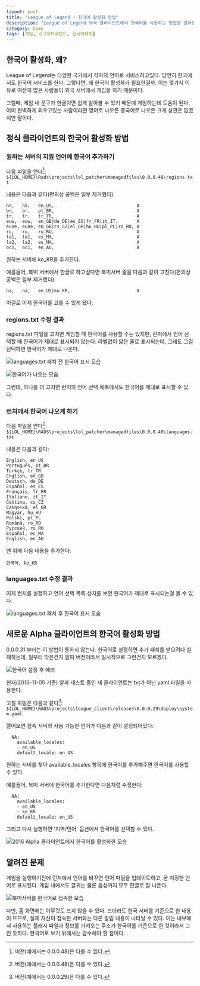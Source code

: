 ```yaml
---
layout: post
title: "League of Legend - 한국어 활성화 방법"
description: "League of Legend 외국 클라이언트에서 한국어를 사용하는 방법을 알아본다."
category: Game
tags: [게임, 리그오브레전드, 한국어패치]
---
```


## 한국어 활성화, 왜?

League of Legend는 다양한 국가에서 각자의 언어로 서비스하고있다. 당연히 한국에서도 한국어 서비스를 한다. 그렇다면, 왜 한국어 활성화가 필요한걸까.
이는 몇가지 이유로 여전히 많은 사람들이 외국 서버에서 게임을 하기 때문이다.

그럴때, 게임 내 문구가 한글이면 쉽게 알아볼 수 있기 때문에 게임하는데 도움이 된다. 이미 완벽하게 외우고있는 사람이라면 영어로 나오든 중국어로 나오든 크게 상관은 없겠지만 말이다.



## 정식 클라이언트의 한국어 활성화 방법

### 원하는 서버의 지원 언어에 한국어 추가하기

다음 파일을 연다[^1]:
`${LOL_HOME}\Rads\projects\lol_patcher\managedfiles\0.0.0.48\regions.txt`

내용은 다음과 같다(편의상 공백은 일부 제거했다):

~~~
na,   na,   en_US,                               A
br,   br,   pt_BR,                               A
tr,   tr,   tr_TR,                               A
euw,  euw,  en_GB|de_DE|es_ES|fr_FR|it_IT,       A
eune, eune, en_GB|cs_CZ|el_GR|hu_HU|pl_PL|ro_RO, A
ru,   ru,   ru_RU,                               A
la1,  la1,  es_MX,                               A
la2,  la2,  es_MX,                               A
oc1,  oc1,  en_AU,                               A
~~~

원하는 서버에 ko_KR을 추가한다.

예를들어, 북미 서버에서 한글로 하고싶다면 북미서버 줄을 다음과 같이 고친다(편의상 공백은 일부 제거했다):

~~~
na,   na,   en_US|ko_KR,                         A
~~~

이걸로 이제 한국어를 고를 수 있게 됐다.



### regions.txt 수정 결과

regions.txt 파일을 고치면 게임할 때 한국어를 사용할 수는 있지만, 런처에서 언어 선택할 때 한국어가 제대로 표시되지 않는다.
라벨없이 얇은 줄로 표시되는데, 그래도 그걸 선택하면 한국어가 제대로 나온다.

![languages.txt 패치 전 한국어 표시 모습](https://lh3.googleusercontent.com/-uHUdHiwORFg/VI7qRSrzX9I/AAAAAAAAN9M/jDuphEUBgic/s600/lol-kr-1.jpg "한국어는 빈 항목으로 표시된다.")

![한국어가 나오는 모습](https://lh6.googleusercontent.com/-iS6TqaQPF14/VI7qdxPsqJI/AAAAAAAAN9c/KmngNjLRddo/s600/lol-kr-2.jpg "북미 서버지만 확실히 한국어로 나오는걸 확인할 수 있다.")

그런데, 하나를 더 고치면 런처의 언어 선택 목록에서도 한국어를 제대로 표시할 수 있다.



### 런처에서 한국어 나오게 하기

다음 파일을 연다[^1]:
`${LOL_HOME}\RADS\projects\lol_patcher\managedfiles\0.0.0.48\languages.txt`

내용은 다음과 같다:

~~~
English, en_US
Português, pt_BR
Türkçe, tr_TR
English, en_GB
Deutsch, de_DE
Español, es_ES
Français, fr_FR
Italiano, it_IT
Čeština, cs_CZ
Ελληνικά, el_GR
Magyar, hu_HU
Polski, pl_PL
Română, ro_RO
Русский, ru_RU
Español, es_MX
English, en_AU
~~~

맨 위에 다음 내용을 추가한다:

~~~
한국어, ko_KR
~~~


### languages.txt 수정 결과

이제 런처를 실행하고 언어 선택 목록 상자를 보면 한국어가 제대로 표시되는걸 볼 수 있다.

![languages.txt 패치 후 한국어 표시 모습](https://lh3.googleusercontent.com/-uXizWa5Z6CQ/VLj6U3xX5uI/AAAAAAAAOiU/kc2LbMfnW0M/s600/lol-kr-2-fix.jpg "런처에서도 한국어가 잘 나온다.")



## 새로운 Alpha 클라이언트의 한국어 활성화 방법

<div class="im im-error" markdown="1">
0.0.0.31 부터는 이 방법이 통하지 않는다.
한국어로 설정하면 추가 패치를 받으려다 실패하는데,
일부러 막은건지 알파 버전이라서 일시적으로 그런건지 모르겠다.

![한국어 설정 후 에러](https://lh3.googleusercontent.com/-g9SfQhgHwM4/WFKu6qtAuKI/AAAAAAAARrU/ncjDW2cCHPgESCRdJ9noitOGpdHuSK1vQCKgB/s0/lol_kr_2016alpha_error_003.png)
</div>

현재(2016-11-05 기준) 알파 테스트 중인 새 클라이언트는 txt가 아닌 yaml 파일을 사용한다.

고칠 파일은 다음과 같다[^2]:
`${LOL_HOME}\RADS\projects\league_client\releases\0.0.0.29\deploy\system.yaml`

열어보면 접속 서버와 사용 가능한 언어가 다음과 같이 설정되어있다:

~~~
  NA:
    available_locales:
    - en_US
    default_locale: en_US
~~~

원하는 서버를 찾아 available_locales 항목에 한국어를 추가해주면 한국어를 사용할 수 있다.

예를들어, 북미 서버에 한국어를 추가한다면 다음처럼 수정한다:

~~~
  NA:
    available_locales:
    - en_US
    - ko_KR
    default_locale: en_US
~~~

그리고 다시 실행하면 '지역/언어' 옵션에서 한국어를 선택할 수 있다.

![2016 Alpha 클라이언트에서 한국어를 활성화한 모습](https://lh3.googleusercontent.com/QKEnZXKJILYT-DOLgUVsoXD-mbhMF_0H5e-z0skVN_iOPlHnv9gETsjuU7qQ_5eXhy-NRBjJ0w=s600 "방법은 다르지만 새 Alpha 클라이언트도 한국어를 쓸 수 있다.")



## 알려진 문제

게임을 실행하기전에 런처에서 언어를 바꾸면 언어 파일을 업데이트하고, 곧 지정한 언어로 표시된다.
게임 내에서도 글귀는 물론 음성까지 모두 한글로 잘 나온다.

![북미서버를 한국어로 접속한 모습](https://lh4.googleusercontent.com/-_e2nu0JZ5sA/VI7qy0KKFbI/AAAAAAAAN9s/elK9gdL5rKI/s600/lol-kr-3.jpg "로비에서 콘텐츠를 로딩하지 못할 수도 있다.<br />보여주더라도 그 내용은 한국 서버를 기준으로 한다.")

다만, 홈 화면에는 아무것도 뜨지 않을 수 있다.
뜨더라도 한국 서버를 기준으로 한 내용이 뜨므로, 실제 자신이 접속한 서버와는 다른 알림 내용이 나타날 수 있다.
이는 내부에서 사용하는 플래시 파일과 정보를 가져오는 주소가 한국어를 기준으로 한 것이라서 그런  듯하다.
한국어로 보기 위해서는 감수해야 할 점이다.



[^1]: 버전(예에서는 0.0.0.48)은 다를 수 있다.
[^2]: 버전(예에서는 0.0.0.29)은 다를 수 있다.
